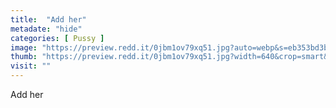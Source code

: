 ```yaml
---
title:  "Add her"
metadate: "hide"
categories: [ Pussy ]
image: "https://preview.redd.it/0jbm1ov79xq51.jpg?auto=webp&s=eb353bd3bbf40013491f14dd9a540da3b379605b"
thumb: "https://preview.redd.it/0jbm1ov79xq51.jpg?width=640&crop=smart&auto=webp&s=643e29b9117801198f5b949819360947070124b9"
visit: ""
---
```

Add her
